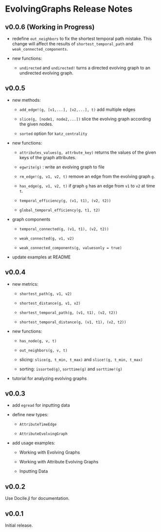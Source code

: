 EvolvingGraphs Release Notes
======================

v0.0.6 (Working in Progress)
---------------------------------------

* redefine `out_neighbors` to fix the shortest temporal path
  mistake. This change will affect the results of
  `shortest_temporal_path` and `weak_connected_components`.

* new functions:

	- `undirected` and `undirected!` turns a directed evolving graph to an undirected
		evolving graph.

v0.0.5 
----------

* new methods:

	- `add_edge!(g, [v1,...], [v2,...], t)` add multiple edges

	- `slice(g, [node1, node2,...])` slice the evolving graph
      according the given nodes.
			
	- `sorted` option for `katz_centrality` 

* new functions:
	
	- `attributes_values(g, attrbute_key)` returns the values of
	  the given keys of the graph attributes.

	- `egwrite(g)` : write an evolving graph to file

	- `rm_edge!(g, v1, v2, t)` remove an edge from the evolving graph `g`.

	- `has_edge(g, v1, v2, t)` if graph `g` has an edge from `v1` to
      `v2` at time `t`.

	- `temporal_efficiency(g, (v1, t1), (v2, t2))`

	- `global_temporal_efficiency(g, t1, t2)`

* graph components

	- `temporal_connected(g, (v1, t1), (v2, t2))`

	- `weak_connected(g, v1, v2)`

	- `weak_connected_components(g, valuesonly = true)`

* update examples at README


v0.0.4 
-------

* new metrics:

	- `shortest_path(g, v1, v2)`
	
	- `shortest_distance(g, v1, v2)`

	- `shortest_temporal_path(g, (v1, t1), (v2, t2))`

	- `shortest_temporal_distance(g, (v1, t1), (v2, t2))`

* new functions:

    - `has_node(g, v, t)`

	- `out_neighbors(g, v, t)`

	- slicing: `slice(g, t_min, t_max)` and `slice!(g, t_min, t_max)`

	- sorting: `issorted(g)`, `sorttime(g)` and `sorttime!(g)`

* tutorial for analyzing evolving graphs


v0.0.3
------

* add `egread` for inputting data

* define new types:

  - `AttributeTimeEdge`
  
  - `AttributeEvolvingGraph`

* add usage examples:

  - Working with Evolving Graphs
  
  - Working with Attribute Evolving Graphs
  
  - Inputting Data

v0.0.2
------

Use Docile.jl for documentation.


v0.0.1
------

Initial release.





